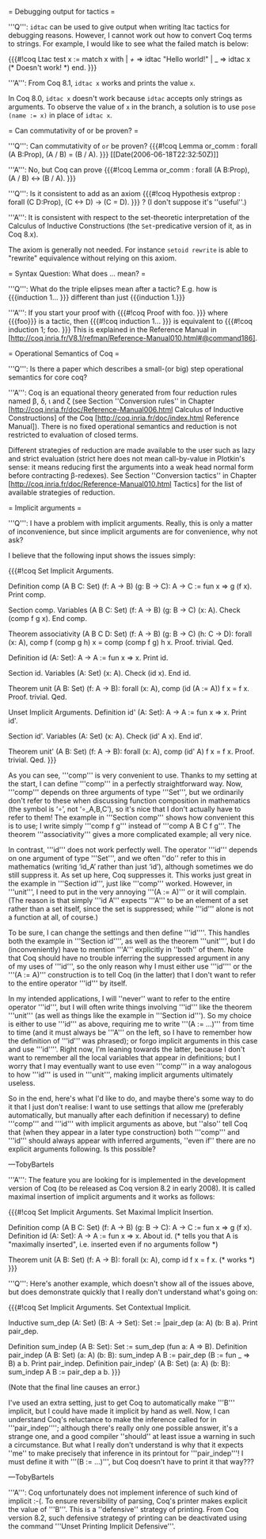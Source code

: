 = Debugging output for tactics =

'''Q''': `idtac` can be used to give output when writing ltac tactics for debugging reasons. However, I cannot work out how to convert Coq terms to strings. For example, I would like to see what the failed match is below:

{{{#!coq 
Ltac test x :=
  match x with
  |  _+_ => idtac "Hello world!"
  | _ => idtac x (* Doesn't work! *)
 end.
}}}

'''A''': From Coq 8.1, `idtac x` works and prints the value `x`.

In Coq 8.0, `idtac x` doesn't work because `idtac` accepts only strings as arguments. 
To observe the value of `x` in the branch, a solution is to use `pose (name := x)` in place of `idtac x`.

= Can commutativity of or be proven? =

'''Q''': Can commutativity of `or` be proven?
{{{#!coq 
Lemma or_comm : forall (A B:Prop), (A \/ B) = (B \/ A).
}}}
[[Date(2006-06-18T22:32:50Z)]]

'''A''': No, but Coq can prove
{{{#!coq 
Lemma or_comm : forall (A B:Prop), (A \/ B) <-> (B \/ A).
}}}

'''Q''': Is it consistent to add as an axiom
{{{#!coq
Hypothesis extprop : forall (C D:Prop), (C <-> D) -> (C = D).
}}}
? (I don't suppose it's ''useful''.)

'''A''': It is consistent with respect to the set-theoretic interpretation of the Calculus of Inductive Constructions (the `Set`-predicative version of it, as in Coq 8.x).

The axiom is generally not needed. For instance `setoid rewrite` is able to "rewrite" equivalence without relying on this axiom.

= Syntax Question: What does ... mean? =

'''Q''': What do the triple elipses mean  after a tactic? E.g. how is {{{induction 1... }}} different than just {{{induction 1.}}}

'''A''': If you start your proof with 
{{{#!coq
Proof with foo.
}}}
where {{{foo}}} is a tactic, then 
{{{#!coq
induction 1...
}}}
is equivalent to
{{{#!coq
induction 1; foo.
}}}
This is explained in the Reference Manual in [http://coq.inria.fr/V8.1/refman/Reference-Manual010.html#@command186]. 

= Operational Semantics of Coq =

'''Q''': Is there a paper which describes a small-(or big) step operational semantics for core coq? 

'''A''': Coq is an equational theory generated from four reduction rules named β, δ, ι and ζ (see Section ''Conversion rules'' in Chapter [http://coq.inria.fr/doc/Reference-Manual006.html Calculus of Inductive Constructions] of the Coq 
[http://coq.inria.fr/doc/index.html Reference Manual]). There is no fixed operational semantics and reduction is not restricted to evaluation of closed terms.

Different strategies of reduction are made available to the user such as lazy and strict evaluation (strict here does not mean call-by-value in Plotkin's sense: it means reducing first the arguments into a weak head normal form before contracting β-redexes).
See Section ''Conversion tactics'' in Chapter [http://coq.inria.fr/doc/Reference-Manual010.html Tactics] for the list of available strategies of reduction.

= Implicit arguments =

'''Q''': I have a problem with implicit arguments. Really, this is only a matter of inconvenience, but since implicit arguments are for convenience, why not ask?

I believe that the following input shows the issues simply:

{{{#!coq
Set Implicit Arguments.

Definition comp (A B C: Set) (f: A -> B) (g: B -> C): A -> C := fun x => g (f x).
Print comp.

Section comp.
Variables (A B C: Set) (f: A -> B) (g: B -> C) (x: A).
Check (comp f g x).
End comp.

Theorem associativity (A B C D: Set) (f: A -> B) (g: B -> C) (h: C -> D): forall (x: A), comp f (comp g h) x = comp (comp f g) h x.
Proof. trivial. Qed.

Definition id (A: Set): A -> A := fun x => x.
Print id.

Section id.
Variables (A: Set) (x: A).
Check (id x).
End id.

Theorem unit (A B: Set) (f: A -> B): forall (x: A), comp (id (A := A)) f x = f x.
Proof. trivial. Qed.

Unset Implicit Arguments.
Definition id' (A: Set): A -> A := fun x => x.
Print id'.

Section id'.
Variables (A: Set) (x: A).
Check (id' A x).
End id'.

Theorem unit' (A B: Set) (f: A -> B): forall (x: A), comp (id' A) f x = f x.
Proof. trivial. Qed.
}}}

As you can see, '''comp''' is very convenient to use. Thanks to my setting at the start, I can define '''comp''' in a perfectly straightforward way. Now, '''comp''' depends on three arguments of type '''Set''', but we ordinarily don't refer to these when discussing function composition in mathematics (the symbol is ‘∘’, not ‘∘_A,B,C’), so it's nice that I don't actually have to refer to them! The example in '''Section comp''' shows how convenient this is to use; I write simply '''comp f g''' instead of '''comp A B C f g'''. The theorem '''associativity''' gives a more complicated example; all very nice.

In contrast, '''id''' does not work perfectly well. The operator '''id''' depends on one argument of type '''Set''', and we often ''do'' refer to this in mathematics (writing ‘id_A’ rather than just ‘id’), although sometimes we do still suppress it. As set up here, Coq suppresses it. This works just great in the example in '''Section id''', just like '''comp''' worked. However, in '''unit''', I need to put in the very annoying '''(A := A)''' or it will complain. (The reason is that simply '''id A''' expects '''A''' to be an element of a set rather than a set itself, since the set is suppressed; while '''id''' alone is not a function at all, of course.)

To be sure, I can change the settings and then define '''id''''. This handles both the example in '''Section id'''', as well as the theorem '''unit'''', but I do (inconveniently) have to mention '''A''' explicitly in ''both'' of them. Note that Coq should have no trouble inferring the suppressed argument in any of my uses of '''id''', so the only reason why I must either use '''id'''' or the  '''(A := A)''' construction is to tell Coq (in the latter) that I don't want to refer to the entire operator '''id''' by itself.

In my intended applications, I will ''never'' want to refer to the entire operator '''id''', but I will often write things involving '''id''' like the theorem '''unit''' (as well as things like the example in '''Section id'''). So my choice is either to use '''id''' as above, requiring me to write '''(A := ...)''' from time to time (and it must always be '''A''' on the left, so I have to remember how the definition of '''id''' was phrased); or forgo implicit arguments in this case and use '''id''''. Right now, I'm leaning towards the latter, because I don't want to remember all the local variables that appear in definitions; but I worry that I may eventually want to use even '''comp''' in a way analogous to how '''id''' is used in '''unit''', making implicit arguments ultimately useless.

So in the end, here's what I'd like to do, and maybe there's some way to do it that I just don't realise: I want to use settings that allow me (preferably automatically, but manually after each definition if necessary) to define '''comp''' and '''id''' with implicit arguments as above, but ''also'' tell Coq that (when they appear in a later type construction) both '''comp''' and '''id''' should always appear with inferred arguments, ''even if'' there are no explicit arguments following. Is this possible?

—TobyBartels

'''A''': The feature you are looking for is implemented in the development version of Coq (to be released as Coq version 8.2 in early 2008). It is called maximal insertion of implicit arguments and it works as follows:

{{{#!coq
Set Implicit Arguments.
Set Maximal Implicit Insertion.

Definition comp (A B C: Set) (f: A -> B) (g: B -> C): A -> C := fun x => g (f x).
Definition id (A: Set): A -> A := fun x => x.
About id. 
(* tells you that A is "maximally inserted", i.e. inserted even if no arguments follow *)

Theorem unit (A B: Set) (f: A -> B): forall (x: A), comp id f x = f x. (* works *)
}}}

'''Q''': Here's another example, which doesn't show all of the issues above, but does demonstrate quickly that I really don't understand what's going on:

{{{#!coq
Set Implicit Arguments.
Set Contextual Implicit.

Inductive sum_dep (A: Set) (B: A -> Set): Set := |pair_dep (a: A) (b: B a).
Print pair_dep.

Definition sum_indep (A B: Set): Set := sum_dep (fun a: A => B).
Definition pair_indep (A B: Set) (a: A) (b: B): sum_indep A B := pair_dep (B := fun _ => B) a b.
Print pair_indep.
Definition pair_indep' (A B: Set) (a: A) (b: B): sum_indep A B := pair_dep a b.
}}}

(Note that the final line causes an error.)

I've used an extra setting, just to get Coq to automatically make '''B''' implicit, but I could have made it implicit by hand as well. Now, I can understand Coq's reluctance to make the inference called for in '''pair_indep''''; although there's really only one possible answer, it's a strange one, and a good compiler ''should'' at least issue a warning in such a circumstance. But what I really don't understand is why that it expects ''me'' to make precisely that inference in its printout for '''pair_indep'''! I must define it with '''(B := ...)''', but Coq doesn't have to print it that way???

—TobyBartels

'''A''': Coq unfortunately does not implement inference of such kind of implicit :-(. To ensure reversibility of parsing, Coq's printer makes explicit the value of '''B'''. This is a ''defensive'' strategy of printing. From Coq version 8.2, such defensive strategy of printing can be deactivated using the command '''Unset Printing Implicit Defensive'''.
